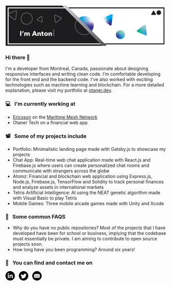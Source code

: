 [![Header for Anton Otaner](https://raw.githubusercontent.com/AntonOtaner/AntonOtaner/main/assets/header.gif)](https://otaner.dev)

### Hi there 👋

I'm a developer from Montreal, Canada, passionate about designing responsive interfaces and writing clean code. I'm comfortable developing for the front end and the backend code. I've also worked with exciting technologies such as machine learning and blockchain. For a more detailed explanation, please visit my portfolio at [otaner.dev](https://otaner.dev).

### 💻 &nbsp; I'm currently working at
* [Ericsson](https://www.ericsson.com/) on the [Maritime Mesh Network](https://www.ericsson.com/en/ericsson-one/maritime-mesh-network)
* Otaner Tech on a financial web app

### 📽 &nbsp; Some of my projects include
* Portfolio: Minimalistic landing page made with Gatsby.js to showcase my projects
* Chat App: Real-time web chat application made with React.js and Firebase.js where users can create personalized chat rooms and communicate with strangers across the globe
* Atomz: Financial and blockchain web application using Express.js, Node.js, Firebase.js, TensorFlow and Solidity to track personal finances and analyze assets in international markets
* Tetris Artificial Intelligence: AI using the NEAT genetic algorithm made with Visual Basic to play Tetris
* Mobile Games: Three mobile arcade games made with Unity and Xcode

### 🤔 &nbsp; Some common FAQS
* Why do you have no public repositories? Most of the projects that I have developed have been for school or business, implying that the codebase must essentially be private. I am aiming to contribute to open source projects soon.
* How long have you been programming? Around six years!

### 👀 &nbsp; You can find and contact me on
<p>
<a href="https://www.linkedin.com/in/antonotaner/"><img height="30" src="https://raw.githubusercontent.com/AntonOtaner/AntonOtaner/main/assets/linkedin.png"></a>&nbsp;&nbsp;
<a href="https://twitter.com/AntonOtaner"><img height="30" src="https://raw.githubusercontent.com/AntonOtaner/AntonOtaner/main/assets/twitter.png"></a>&nbsp;&nbsp;
<a href="mailto:antonethem@gmail.com"><img height="30" src="https://raw.githubusercontent.com/AntonOtaner/AntonOtaner/main/assets/email.png"></a>&nbsp;&nbsp;
</p>


